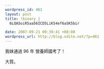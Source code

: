 ```yaml
--- 
wordpress_id: 461
layout: post
title: !binary |
  6LOA5oiR5aa56ICD5LiK54ef6aSK5bir

date: 2007-09-21 09:39:41 +08:00
wordpress_url: http://blog.xdite.net/?p=461
---
```


我妹通過 96 年 營養師國考了！

大賀。

